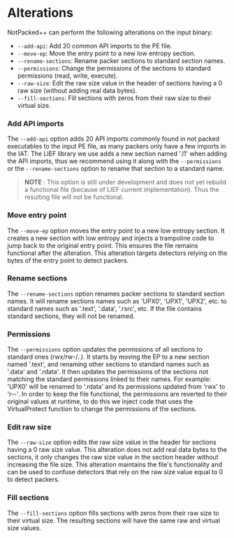 # Alterations


NotPacked++ can perform the following alterations on the input binary:

- `--add-api`: Add 20 common API imports to the PE file.
- `--move-ep`: Move the entry point to a new low entropy section.
- `--rename-sections`: Rename packer sections to standard section names.
- `--permissions`: Change the permissions of the sections to standard permissions (read, write, execute).
- `--raw-size`: Edit the raw size value in the header of sections having a 0 raw size (without adding real data bytes).
- `--fill-sections`: Fill sections with zeros from their raw size to their virtual size.



### Add API imports

The `--add-api` option adds 20 API imports commonly found in not packed executables to the input PE file, as many packers only have a few imports in the IAT. The LIEF library we use adds a new section named '.l1' when adding the API imports, thus we recommend using it along with the `--permissions` or the `--rename-sections` option to rename that section to a standard name.

>**NOTE** : This option is still under development and does not yet rebuild a functional file (because of LIEF current implementation). Thus the resulting file will not be functional.



### Move entry point

The `--move-ep` option moves the entry point to a new low entropy section. It creates a new section with low entropy and injects a trampoline code to jump back to the original entry point. This ensures the file remains functional after the alteration. This alteration targets detectors relying on the bytes of the entry point to detect packers.


### Rename sections

The `--rename-sections` option renames packer sections to standard section names. It will rename sections names such as 'UPX0', 'UPX1', 'UPX2', etc. to standard names such as '.text', '.data', '.rsrc', etc. If the file contains standard sections, they will not be renamed. 


### Permissions

The `--permissions` option updates the permissions of all sections to standard ones (rwx/rw-/..). It starts by moving the EP to a new section named '.text', and renaming other sections to standard names such as '.data' and '.rdata'. It then updates the permissions of the sections not matching the standard permissions linked to their names. For example: 'UPX0' will be renamed to '.rdata' and its permissions updated from 'rwx' to 'r--'. In order to keep the file functional, the permissions are reverted to their original values at runtime, to do this we inject code that uses the VirtualProtect function to change the permissions of the sections.


### Edit raw size

The `--raw-size` option edits the raw size value in the header for sections having a 0 raw size value. This alteration does not add real data bytes to the sections, it only changes the raw size value in the section header without increasing the file size. This alteration maintains the file's functionality and can be used to confuse detectors that rely on the raw size value equal to 0 to detect packers.


### Fill sections

The `--fill-sections` option fills sections with zeros from their raw size to their virtual size. The resulting sections will have the same raw and virtual size values. 




